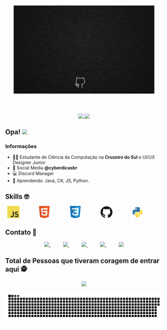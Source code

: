 <p align="center">
 
  <a href="#">
   
  <img align="center" width="450" src="meugiphy.gif" /> 

  </a>
</p>
</br>
</br>
<p align="center">
  <a href="https://github.com/zRaffaa/github-readme-stats">
    <img
      align="center"
      height="140"
      src="https://github-readme-stats.vercel.app/api?username=zRaffaa&show_icons=true&theme=dark&include_all_commits=true&count_private=true"
    />
  </a>
  <a href="https://github.com/zRaffaa/github-readme-stats">
    <img
      align="center"
      height="140"
      src="https://github-readme-stats.vercel.app/api/top-langs/?username=zRaffaa&layout=compact&langs_count=7&theme=dark"
    />
<br>

  </a>
</p>

## Opa! <img src="https://raw.githubusercontent.com/iampavangandhi/iampavangandhi/master/gifs/Hi.gif" width="30px"></h2>

### Informações

- 👨‍💻 Estudante de Ciência da Computação na **Cruzeiro do Sul** e UI/UX Designer Junior
- 🌱 Social Media **@cyberdicasbr**
- 💻 Discord Manager
- 💙 Aprendendo: Java, C#, JS, Python.
 



## Skills :nerd_face:
<p align="center">
    <img height="40" src="https://raw.githubusercontent.com/devicons/devicon/master/icons/javascript/javascript-original.svg">
    &nbsp;&nbsp;&nbsp;&nbsp;&nbsp;&nbsp;&nbsp;&nbsp;&nbsp;&nbsp;&nbsp;&nbsp;&nbsp;
    <img height="40" src="https://raw.githubusercontent.com/devicons/devicon/master/icons/html5/html5-original.svg">
    &nbsp;&nbsp;&nbsp;&nbsp;&nbsp;&nbsp;&nbsp;&nbsp;&nbsp;&nbsp;&nbsp;&nbsp;&nbsp;
    <img height="40" src="https://raw.githubusercontent.com/devicons/devicon/master/icons/css3/css3-original.svg">
    &nbsp;&nbsp;&nbsp;&nbsp;&nbsp;&nbsp;&nbsp;&nbsp;&nbsp;&nbsp;&nbsp;&nbsp;&nbsp;
    <img height="40" src="https://raw.githubusercontent.com/devicons/devicon/master/icons/github/github-original.svg">
    &nbsp;&nbsp;&nbsp;&nbsp;&nbsp;&nbsp;&nbsp;&nbsp;&nbsp;&nbsp;&nbsp;&nbsp;&nbsp;
   <img height="40" src="https://raw.githubusercontent.com/devicons/devicon/master/icons/python/python-original.svg">
   &nbsp;&nbsp;&nbsp;&nbsp;&nbsp;&nbsp;&nbsp;&nbsp;&nbsp;&nbsp;&nbsp;&nbsp;&nbsp;
    
   
</p>

## Contato :iphone:

<p align="center">
    <a href="https://github.com/zRaffaa">
        <img  src="https://img.shields.io/badge/github-%23100000.svg?&style=for-the-badge&logo=github&logoColor=white&link=mailto:https://github.com/zRaffaa">
    </a>
    &nbsp;&nbsp;&nbsp;&nbsp;&nbsp;&nbsp;&nbsp;&nbsp;&nbsp;
    <a href="contato.rafaelribeiro08@gmail.com">
        <img src="https://img.shields.io/badge/gmail-D14836?&style=for-the-badge&logo=gmail&logoColor=white&link=mailto:ribeirovanderson90@gmail.com">
    </a>
    &nbsp;&nbsp;&nbsp;&nbsp;&nbsp;&nbsp;&nbsp;&nbsp;&nbsp;
 <a href="https://www.behance.net/zrafaelribeiro" target="_blank"><img src="https://aleen42.github.io/badges/src/behance.svg" target="_blank">
 </a>
 &nbsp;&nbsp;&nbsp;&nbsp;&nbsp;&nbsp;&nbsp;&nbsp;&nbsp;
<a href="https://www.linkedin.com/in/rafael-ribeiro-855b54215/" target="_blank"><img src="https://img.shields.io/badge/-LinkedIn-%230077B5?style=for-the-badge&logo=linkedin&logoColor=white" target="_blank">
 </a>
 &nbsp;&nbsp;&nbsp;&nbsp;&nbsp;&nbsp;&nbsp;&nbsp;&nbsp;
 <a href="https://discord.gg/yMxuMrF6Px" target="_blank"><img src="https://img.shields.io/badge/Discord-7289DA?style=for-the-badge&logo=discord&logoColor=white" target="_blank">
 </a>

</p>

<p align="center"> 

 ## Total de Pessoas que tiveram coragem de entrar aqui :detective: <br>
 <p align="center"> 
   <img alingn="center" src="https://profile-counter.glitch.me/zRaffaa/count.svg" />
 </p>
 
![Snake animation](https://github.com/zRaffaa/zRaffaa/blob/output/github-contribution-grid-snake.svg)
</p>

